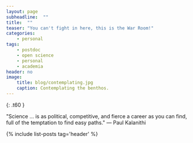 ```yaml
---
layout: page
subheadline:  ""
title:  ""
teaser: "You can't fight in here, this is the War Room!"
categories:
    - personal
tags:
    - postdoc
    - open science
    - personal
    - academia
header: no
image:
    title: blog/contemplating.jpg
    caption: Contemplating the benthos.
---
```

{: .t60 }

"Science ...  is as political, competitive, and fierce a career as you can find, full of the temptation to find easy paths." — Paul Kalanithi


{% include list-posts tag='header' %}

